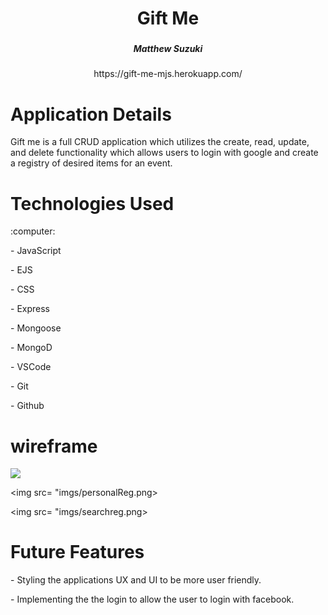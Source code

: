 <div align ="center">
   <h1>Gift Me </h1>
   <h3></h3>
   <h5> Matthew Suzuki </h5> <a>https://gift-me-mjs.herokuapp.com/</a>                           
</div>

<h1> Application Details</h1>
<p>Gift me is a full CRUD application which utilizes the create, read, update, and delete functionality which allows users to login with google and create a registry of desired items for an event.</p>
<div> 
<h1>Technologies Used</h1>
:computer: 
<p>- JavaScript
<p>- EJS
<p>- CSS
<p>- Express
<p>- Mongoose 
<p>- MongoD
<p>- VSCode
<p>- Git
<p>- Github

</div>
<div>
<h1>wireframe</h1>
<img src= "imgs/land.png>

<img src= "imgs/buildreg.png>

<img src= "imgs/personalReg.png>

<img src= "imgs/searchreg.png>

</div>
<div>
<h1> Future Features </h1>
<p> - Styling the applications UX and UI to be more user friendly.

<p> - Implementing the the login to allow the user to login with facebook. 
</div>
